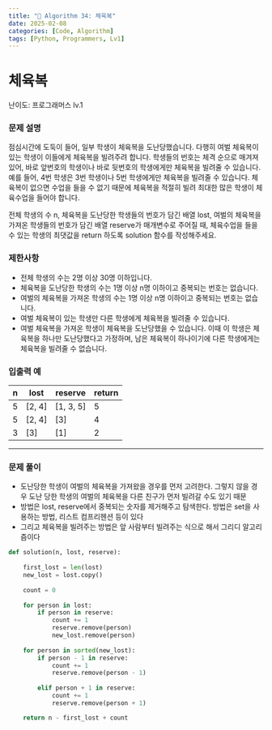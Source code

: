 ```yaml
---
title: "🧠 Algorithm 34: 체육복"
date: 2025-02-08
categories: [Code, Algorithm]
tags: [Python, Programmers, Lv1]
---
```


# 체육복

난이도: 프로그래머스 lv.1

### **문제 설명**

점심시간에 도둑이 들어, 일부 학생이 체육복을 도난당했습니다. 다행히 여벌 체육복이 있는 학생이 이들에게 체육복을 빌려주려 합니다. 학생들의 번호는 체격 순으로 매겨져 있어, 바로 앞번호의 학생이나 바로 뒷번호의 학생에게만 체육복을 빌려줄 수 있습니다. 예를 들어, 4번 학생은 3번 학생이나 5번 학생에게만 체육복을 빌려줄 수 있습니다. 체육복이 없으면 수업을 들을 수 없기 때문에 체육복을 적절히 빌려 최대한 많은 학생이 체육수업을 들어야 합니다.

전체 학생의 수 n, 체육복을 도난당한 학생들의 번호가 담긴 배열 lost, 여벌의 체육복을 가져온 학생들의 번호가 담긴 배열 reserve가 매개변수로 주어질 때, 체육수업을 들을 수 있는 학생의 최댓값을 return 하도록 solution 함수를 작성해주세요.

### 제한사항

- 전체 학생의 수는 2명 이상 30명 이하입니다.
- 체육복을 도난당한 학생의 수는 1명 이상 n명 이하이고 중복되는 번호는 없습니다.
- 여벌의 체육복을 가져온 학생의 수는 1명 이상 n명 이하이고 중복되는 번호는 없습니다.
- 여벌 체육복이 있는 학생만 다른 학생에게 체육복을 빌려줄 수 있습니다.
- 여벌 체육복을 가져온 학생이 체육복을 도난당했을 수 있습니다. 이때 이 학생은 체육복을 하나만 도난당했다고 가정하며, 남은 체육복이 하나이기에 다른 학생에게는 체육복을 빌려줄 수 없습니다.

### 입출력 예

| n | lost | reserve | return |
| --- | --- | --- | --- |
| 5 | [2, 4] | [1, 3, 5] | 5 |
| 5 | [2, 4] | [3] | 4 |
| 3 | [3] | [1] | 2 |

---

### 문제 풀이

- 도난당한 학생이 여벌의 체육복을 가져왔을 경우를 먼저 고려한다. 그렇지 않을 경우 도난 당한 학생의 여벌의 체육복을 다른 친구가 먼저 빌려갈 수도 있기 때문
- 방법은 lost, reserve에서 중복되는 숫자를 제거해주고 탐색한다. 방법은 set을 사용하는 방법, 리스트 컴프리헨션 등이 있다
- 그리고 체육복을 빌려주는 방법은 앞 사람부터 빌려주는 식으로 해서 그리디 알고리즘이다

```python
def solution(n, lost, reserve):
    
    first_lost = len(lost)
    new_lost = lost.copy()
    
    count = 0
    
    for person in lost:
        if person in reserve:
            count += 1
            reserve.remove(person)
            new_lost.remove(person)
            
    for person in sorted(new_lost):     
        if person - 1 in reserve:
            count += 1
            reserve.remove(person - 1)
        
        elif person + 1 in reserve:
            count += 1
            reserve.remove(person + 1)

    return n - first_lost + count
 
```